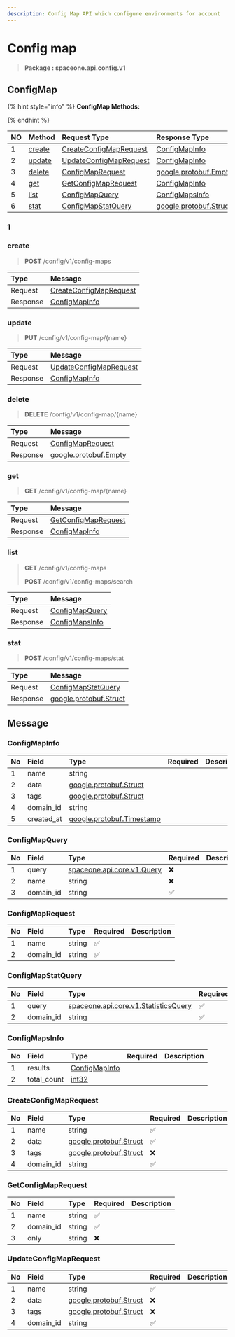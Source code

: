 ```yaml
---
description: Config Map API which configure environments for account
---
```

# Config map

>  **Package : spaceone.api.config.v1**

## ConfigMap

{% hint style="info" %}
**ConfigMap Methods:**

{%  endhint %}


| NO |  Method | Request Type | Response Type | Description |
| :--- | :--- | :--- | :--- | :--- |
| 1 | [create](Config-map.md#create)| [CreateConfigMapRequest](Config-map.md#createconfigmaprequest) | [ConfigMapInfo](Config-map.md#configmapinfo) |  |
| 2 | [update](Config-map.md#update)| [UpdateConfigMapRequest](Config-map.md#updateconfigmaprequest) | [ConfigMapInfo](Config-map.md#configmapinfo) |  |
| 3 | [delete](Config-map.md#delete)| [ConfigMapRequest](Config-map.md#configmaprequest) |[google.protobuf.Empty](https://github.com/protocolbuffers/protobuf/blob/master/src/google/protobuf/empty.proto)|  |
| 4 | [get](Config-map.md#get)| [GetConfigMapRequest](Config-map.md#getconfigmaprequest) | [ConfigMapInfo](Config-map.md#configmapinfo) |  |
| 5 | [list](Config-map.md#list)| [ConfigMapQuery](Config-map.md#configmapquery) | [ConfigMapsInfo](Config-map.md#configmapsinfo) |  |
| 6 | [stat](Config-map.md#stat)| [ConfigMapStatQuery](Config-map.md#configmapstatquery) |[google.protobuf.Struct](https://github.com/protocolbuffers/protobuf/blob/master/src/google/protobuf/struct.proto)|  |

###


### 1


### create
> **POST** /config/v1/config-maps
>



| Type | Message |
| :--- | :--- |
| Request | [CreateConfigMapRequest](Config-map.md#createconfigmaprequest) |
| Response |  [ConfigMapInfo](Config-map.md#configmapinfo)  |


###


###


### update
> **PUT** /config/v1/config-map/{name}
>



| Type | Message |
| :--- | :--- |
| Request | [UpdateConfigMapRequest](Config-map.md#updateconfigmaprequest) |
| Response |  [ConfigMapInfo](Config-map.md#configmapinfo)  |




###

###

### delete
> **DELETE** /config/v1/config-map/{name}
>



| Type | Message |
| :--- | :--- |
| Request | [ConfigMapRequest](Config-map.md#configmaprequest) |
| Response | [google.protobuf.Empty](https://github.com/protocolbuffers/protobuf/blob/master/src/google/protobuf/empty.proto) |




###

###

### get
> **GET** /config/v1/config-map/{name}
>



| Type | Message |
| :--- | :--- |
| Request | [GetConfigMapRequest](Config-map.md#getconfigmaprequest) |
| Response |  [ConfigMapInfo](Config-map.md#configmapinfo)  |




###

###

### list
> **GET** /config/v1/config-maps
>
> **POST** /config/v1/config-maps/search




| Type | Message |
| :--- | :--- |
| Request | [ConfigMapQuery](Config-map.md#configmapquery) |
| Response |  [ConfigMapsInfo](Config-map.md#configmapsinfo)  |




###

###

### stat
> **POST** /config/v1/config-maps/stat
>



| Type | Message |
| :--- | :--- |
| Request | [ConfigMapStatQuery](Config-map.md#configmapstatquery) |
| Response | [google.protobuf.Struct](https://github.com/protocolbuffers/protobuf/blob/master/src/google/protobuf/struct.proto) |




###



## Message

### ConfigMapInfo
| No | Field | Type | Required | Description |
| :--- | :--- | :--- | :--- | :--- |
| 1 | name |string|||
| 2 | data |[google.protobuf.Struct](https://github.com/protocolbuffers/protobuf/blob/master/src/google/protobuf/struct.proto)|||
| 3 | tags |[google.protobuf.Struct](https://github.com/protocolbuffers/protobuf/blob/master/src/google/protobuf/struct.proto)|||
| 4 | domain_id |string|||
| 5 | created_at |[google.protobuf.Timestamp](https://github.com/protocolbuffers/protobuf/blob/master/src/google/protobuf/timestamp.proto)|||

### ConfigMapQuery
| No | Field | Type | Required | Description |
| :--- | :--- | :--- | :--- | :--- |
| 1 | query |[spaceone.api.core.v1.Query](https://spaceone-dev.gitbook.io/api-reference/common-v1/search-query)|❌||
| 2 | name |string|❌||
| 3 | domain_id |string|✅||

### ConfigMapRequest
| No | Field | Type | Required | Description |
| :--- | :--- | :--- | :--- | :--- |
| 1 | name |string|✅||
| 2 | domain_id |string|✅||

### ConfigMapStatQuery
| No | Field | Type | Required | Description |
| :--- | :--- | :--- | :--- | :--- |
| 1 | query |[spaceone.api.core.v1.StatisticsQuery](https://spaceone-dev.gitbook.io/api-reference/common-v1/statistics-query)|✅||
| 2 | domain_id |string|✅||

### ConfigMapsInfo
| No | Field | Type | Required | Description |
| :--- | :--- | :--- | :--- | :--- |
| 1 | results |[ConfigMapInfo](Config-map.md#configmapinfo)|||
| 2 | total_count |[int32](https://github.com/protocolbuffers/protobuf/blob/master/src/google/protobuf/type.proto)|||

### CreateConfigMapRequest
| No | Field | Type | Required | Description |
| :--- | :--- | :--- | :--- | :--- |
| 1 | name |string|✅||
| 2 | data |[google.protobuf.Struct](https://github.com/protocolbuffers/protobuf/blob/master/src/google/protobuf/struct.proto)|✅||
| 3 | tags |[google.protobuf.Struct](https://github.com/protocolbuffers/protobuf/blob/master/src/google/protobuf/struct.proto)|❌||
| 4 | domain_id |string|✅||

### GetConfigMapRequest
| No | Field | Type | Required | Description |
| :--- | :--- | :--- | :--- | :--- |
| 1 | name |string|✅||
| 2 | domain_id |string|✅||
| 3 | only |string|❌||

### UpdateConfigMapRequest
| No | Field | Type | Required | Description |
| :--- | :--- | :--- | :--- | :--- |
| 1 | name |string|✅||
| 2 | data |[google.protobuf.Struct](https://github.com/protocolbuffers/protobuf/blob/master/src/google/protobuf/struct.proto)|❌||
| 3 | tags |[google.protobuf.Struct](https://github.com/protocolbuffers/protobuf/blob/master/src/google/protobuf/struct.proto)|❌||
| 4 | domain_id |string|✅||
